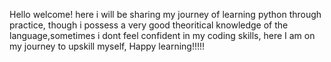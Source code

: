 Hello welcome!
here i will be sharing my journey of learning python through practice, though i possess a very good theoritical knowledge of the language,sometimes i dont feel confident in my coding skills,
here I am on my journey to upskill myself,
Happy learning!!!!!
